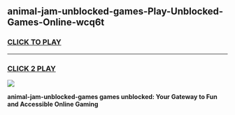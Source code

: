 
## animal-jam-unblocked-games-Play-Unblocked-Games-Online-wcq6t
<h3>
<a href="https://premium76.site?title=animal-jam-unblocked-games&ref=25A">CLICK TO PLAY</a></h3>
<hr>

<h3>
<a href="https://premium76.site?title=animal-jam-unblocked-games&ref=25A">CLICK 2 PLAY</a>
  
</h3>

<a href="https://premium76.site?title=animal-jam-unblocked-games&ref=25A"><img src="https://clearcache.store/games.png"></a>


**animal-jam-unblocked-games games unblocked: Your Gateway to Fun and Accessible Online Gaming**
